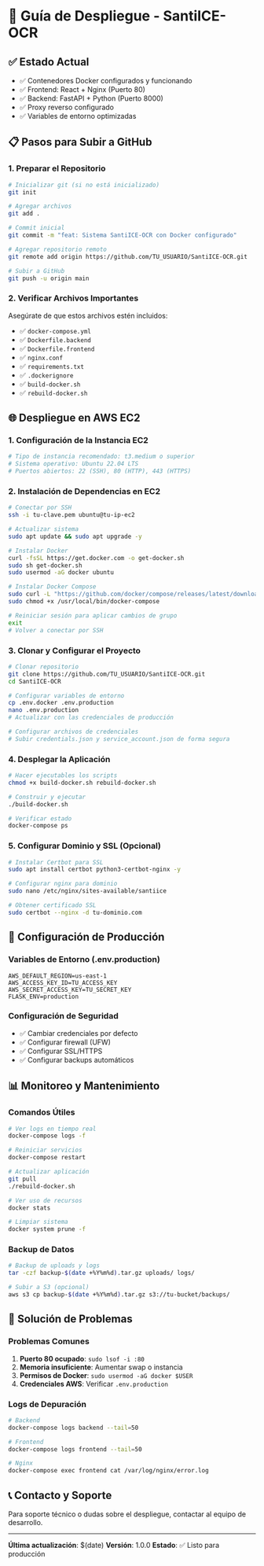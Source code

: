 # 🚀 Guía de Despliegue - SantiICE-OCR

## ✅ Estado Actual
- ✅ Contenedores Docker configurados y funcionando
- ✅ Frontend: React + Nginx (Puerto 80)
- ✅ Backend: FastAPI + Python (Puerto 8000)
- ✅ Proxy reverso configurado
- ✅ Variables de entorno optimizadas

## 📋 Pasos para Subir a GitHub

### 1. Preparar el Repositorio
```bash
# Inicializar git (si no está inicializado)
git init

# Agregar archivos
git add .

# Commit inicial
git commit -m "feat: Sistema SantiICE-OCR con Docker configurado"

# Agregar repositorio remoto
git remote add origin https://github.com/TU_USUARIO/SantiICE-OCR.git

# Subir a GitHub
git push -u origin main
```

### 2. Verificar Archivos Importantes
Asegúrate de que estos archivos estén incluidos:
- ✅ `docker-compose.yml`
- ✅ `Dockerfile.backend`
- ✅ `Dockerfile.frontend`
- ✅ `nginx.conf`
- ✅ `requirements.txt`
- ✅ `.dockerignore`
- ✅ `build-docker.sh`
- ✅ `rebuild-docker.sh`

## 🌐 Despliegue en AWS EC2

### 1. Configuración de la Instancia EC2
```bash
# Tipo de instancia recomendado: t3.medium o superior
# Sistema operativo: Ubuntu 22.04 LTS
# Puertos abiertos: 22 (SSH), 80 (HTTP), 443 (HTTPS)
```

### 2. Instalación de Dependencias en EC2
```bash
# Conectar por SSH
ssh -i tu-clave.pem ubuntu@tu-ip-ec2

# Actualizar sistema
sudo apt update && sudo apt upgrade -y

# Instalar Docker
curl -fsSL https://get.docker.com -o get-docker.sh
sudo sh get-docker.sh
sudo usermod -aG docker ubuntu

# Instalar Docker Compose
sudo curl -L "https://github.com/docker/compose/releases/latest/download/docker-compose-$(uname -s)-$(uname -m)" -o /usr/local/bin/docker-compose
sudo chmod +x /usr/local/bin/docker-compose

# Reiniciar sesión para aplicar cambios de grupo
exit
# Volver a conectar por SSH
```

### 3. Clonar y Configurar el Proyecto
```bash
# Clonar repositorio
git clone https://github.com/TU_USUARIO/SantiICE-OCR.git
cd SantiICE-OCR

# Configurar variables de entorno
cp .env.docker .env.production
nano .env.production
# Actualizar con las credenciales de producción

# Configurar archivos de credenciales
# Subir credentials.json y service_account.json de forma segura
```

### 4. Desplegar la Aplicación
```bash
# Hacer ejecutables los scripts
chmod +x build-docker.sh rebuild-docker.sh

# Construir y ejecutar
./build-docker.sh

# Verificar estado
docker-compose ps
```

### 5. Configurar Dominio y SSL (Opcional)
```bash
# Instalar Certbot para SSL
sudo apt install certbot python3-certbot-nginx -y

# Configurar nginx para dominio
sudo nano /etc/nginx/sites-available/santiice

# Obtener certificado SSL
sudo certbot --nginx -d tu-dominio.com
```

## 🔧 Configuración de Producción

### Variables de Entorno (.env.production)
```env
AWS_DEFAULT_REGION=us-east-1
AWS_ACCESS_KEY_ID=TU_ACCESS_KEY
AWS_SECRET_ACCESS_KEY=TU_SECRET_KEY
FLASK_ENV=production
```

### Configuración de Seguridad
- ✅ Cambiar credenciales por defecto
- ✅ Configurar firewall (UFW)
- ✅ Configurar SSL/HTTPS
- ✅ Configurar backups automáticos

## 📊 Monitoreo y Mantenimiento

### Comandos Útiles
```bash
# Ver logs en tiempo real
docker-compose logs -f

# Reiniciar servicios
docker-compose restart

# Actualizar aplicación
git pull
./rebuild-docker.sh

# Ver uso de recursos
docker stats

# Limpiar sistema
docker system prune -f
```

### Backup de Datos
```bash
# Backup de uploads y logs
tar -czf backup-$(date +%Y%m%d).tar.gz uploads/ logs/

# Subir a S3 (opcional)
aws s3 cp backup-$(date +%Y%m%d).tar.gz s3://tu-bucket/backups/
```

## 🚨 Solución de Problemas

### Problemas Comunes
1. **Puerto 80 ocupado**: `sudo lsof -i :80`
2. **Memoria insuficiente**: Aumentar swap o instancia
3. **Permisos de Docker**: `sudo usermod -aG docker $USER`
4. **Credenciales AWS**: Verificar `.env.production`

### Logs de Depuración
```bash
# Backend
docker-compose logs backend --tail=50

# Frontend
docker-compose logs frontend --tail=50

# Nginx
docker-compose exec frontend cat /var/log/nginx/error.log
```

## 📞 Contacto y Soporte

Para soporte técnico o dudas sobre el despliegue, contactar al equipo de desarrollo.

---

**Última actualización**: $(date)
**Versión**: 1.0.0
**Estado**: ✅ Listo para producción